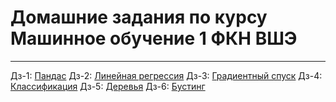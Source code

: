 # Домашние задания по курсу Машинное обучение 1 ФКН ВШЭ
---

Дз-1: [Пандас](homework-practice-01-pandas-Mirzoev.ipynb)
Дз-2: [Линейная регрессия](homework_practice_02_linregr_Mirzoev.ipynb)
Дз-3: [Градиентный спуск](homework-practice-03-gd-Mirzoev.ipynb)
Дз-4: [Классификация](homework_practice_04_linclass_MirzoevOmar.ipynb)
Дз-5: [Деревья](homework-practice-05-trees-MirzoevOmar.ipynb)
Дз-6: [Бустинг](homework_practice_06_Mirzoev.ipynb)
